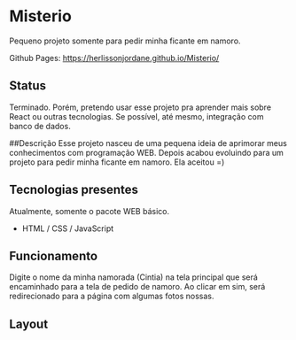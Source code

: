 # Misterio
Pequeno projeto somente para pedir minha ficante em namoro. 

Github Pages: https://herlissonjordane.github.io/Misterio/

## Status
Terminado. Porém, pretendo usar esse projeto pra aprender mais sobre React ou outras tecnologias. 
Se possível, até mesmo, integração com banco de dados.

##Descrição
Esse projeto nasceu de uma pequena ideia de aprimorar meus conhecimentos com programação WEB. 
Depois acabou evoluindo para um projeto para pedir minha ficante em namoro. Ela aceitou =)

## Tecnologias presentes
Atualmente, somente o pacote WEB básico.
- HTML / CSS / JavaScript

## Funcionamento
Digite o nome da minha namorada (Cintia) na tela principal que será encaminhado para a tela de pedido de namoro.
Ao clicar em sim, será redirecionado para a página com algumas fotos nossas.

## Layout
